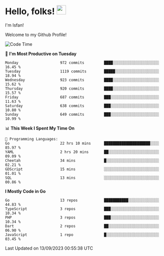 # Hello, folks! <img src="https://raw.githubusercontent.com/MartinHeinz/MartinHeinz/master/wave.gif" width="30px" height="30px" />

I'm Isfan!

Welcome to my Github Profile!

<!--START_SECTION:waka-->
![Code Time](http://img.shields.io/badge/Code%20Time-2%2C871%20hrs%2022%20mins-blue)

📅 **I'm Most Productive on Tuesday** 

```text
Monday                   972 commits         ████░░░░░░░░░░░░░░░░░░░░░   16.45 % 
Tuesday                  1119 commits        █████░░░░░░░░░░░░░░░░░░░░   18.94 % 
Wednesday                923 commits         ████░░░░░░░░░░░░░░░░░░░░░   15.62 % 
Thursday                 920 commits         ████░░░░░░░░░░░░░░░░░░░░░   15.57 % 
Friday                   687 commits         ███░░░░░░░░░░░░░░░░░░░░░░   11.63 % 
Saturday                 638 commits         ███░░░░░░░░░░░░░░░░░░░░░░   10.80 % 
Sunday                   649 commits         ███░░░░░░░░░░░░░░░░░░░░░░   10.99 % 
```


📊 **This Week I Spent My Time On** 

```text
💬 Programming Languages: 
Go                       22 hrs 10 mins      █████████████████████░░░░   85.97 % 
YAML                     2 hrs 20 mins       ██░░░░░░░░░░░░░░░░░░░░░░░   09.09 % 
Cheetah                  34 mins             █░░░░░░░░░░░░░░░░░░░░░░░░   02.21 % 
GDScript                 15 mins             ░░░░░░░░░░░░░░░░░░░░░░░░░   01.01 % 
SQL                      13 mins             ░░░░░░░░░░░░░░░░░░░░░░░░░   00.86 % 
```

**I Mostly Code in Go** 

```text
Go                       13 repos            ███████████░░░░░░░░░░░░░░   44.83 % 
TypeScript               3 repos             ███░░░░░░░░░░░░░░░░░░░░░░   10.34 % 
PHP                      3 repos             ███░░░░░░░░░░░░░░░░░░░░░░   10.34 % 
Dart                     2 repos             ██░░░░░░░░░░░░░░░░░░░░░░░   06.90 % 
JavaScript               1 repo              █░░░░░░░░░░░░░░░░░░░░░░░░   03.45 % 
```




 Last Updated on 13/09/2023 00:55:38 UTC
<!--END_SECTION:waka-->

<!--
**isfanazha/isfanazha** is a ✨ _special_ ✨ repository because its `README.md` (this file) appears on your GitHub profile.

Here are some ideas to get you started:

- 🔭 I’m currently working on ...
- 🌱 I’m currently learning ...
- 👯 I’m looking to collaborate on ...
- 🤔 I’m looking for help with ...
- 💬 Ask me about ...
- 📫 How to reach me: ...
- 😄 Pronouns: ...
- ⚡ Fun fact: ...
-->

